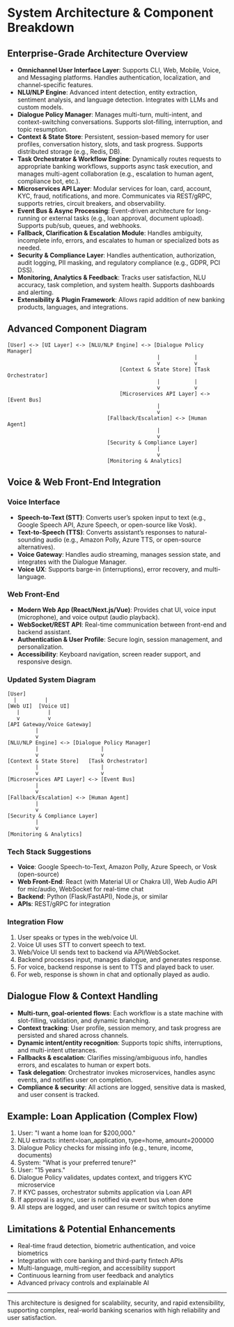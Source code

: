 # System Architecture & Component Breakdown

## Enterprise-Grade Architecture Overview

- **Omnichannel User Interface Layer**: Supports CLI, Web, Mobile, Voice, and Messaging platforms. Handles authentication, localization, and channel-specific features.
- **NLU/NLP Engine**: Advanced intent detection, entity extraction, sentiment analysis, and language detection. Integrates with LLMs and custom models.
- **Dialogue Policy Manager**: Manages multi-turn, multi-intent, and context-switching conversations. Supports slot-filling, interruption, and topic resumption.
- **Context & State Store**: Persistent, session-based memory for user profiles, conversation history, slots, and task progress. Supports distributed storage (e.g., Redis, DB).
- **Task Orchestrator & Workflow Engine**: Dynamically routes requests to appropriate banking workflows, supports async task execution, and manages multi-agent collaboration (e.g., escalation to human agent, compliance bot, etc.).
- **Microservices API Layer**: Modular services for loan, card, account, KYC, fraud, notifications, and more. Communicates via REST/gRPC, supports retries, circuit breakers, and observability.
- **Event Bus & Async Processing**: Event-driven architecture for long-running or external tasks (e.g., loan approval, document upload). Supports pub/sub, queues, and webhooks.
- **Fallback, Clarification & Escalation Module**: Handles ambiguity, incomplete info, errors, and escalates to human or specialized bots as needed.
- **Security & Compliance Layer**: Handles authentication, authorization, audit logging, PII masking, and regulatory compliance (e.g., GDPR, PCI DSS).
- **Monitoring, Analytics & Feedback**: Tracks user satisfaction, NLU accuracy, task completion, and system health. Supports dashboards and alerting.
- **Extensibility & Plugin Framework**: Allows rapid addition of new banking products, languages, and integrations.

## Advanced Component Diagram

```
[User] <-> [UI Layer] <-> [NLU/NLP Engine] <-> [Dialogue Policy Manager]
                                                |           |
                                                v           v
                                    [Context & State Store] [Task Orchestrator]
                                                |           |
                                                v           v
                                    [Microservices API Layer] <-> [Event Bus]
                                                |
                                                v
                                [Fallback/Escalation] <-> [Human Agent]
                                                |
                                                v
                                [Security & Compliance Layer]
                                                |
                                                v
                                [Monitoring & Analytics]
```

## Voice & Web Front-End Integration

### Voice Interface
- **Speech-to-Text (STT)**: Converts user’s spoken input to text (e.g., Google Speech API, Azure Speech, or open-source like Vosk).
- **Text-to-Speech (TTS)**: Converts assistant’s responses to natural-sounding audio (e.g., Amazon Polly, Azure TTS, or open-source alternatives).
- **Voice Gateway**: Handles audio streaming, manages session state, and integrates with the Dialogue Manager.
- **Voice UX**: Supports barge-in (interruptions), error recovery, and multi-language.

### Web Front-End
- **Modern Web App (React/Next.js/Vue)**: Provides chat UI, voice input (microphone), and voice output (audio playback).
- **WebSocket/REST API**: Real-time communication between front-end and backend assistant.
- **Authentication & User Profile**: Secure login, session management, and personalization.
- **Accessibility**: Keyboard navigation, screen reader support, and responsive design.

### Updated System Diagram

```
[User]
  |         | 
[Web UI]  [Voice UI]
   |         |
   v         v
[API Gateway/Voice Gateway]
         |
         v
[NLU/NLP Engine] <-> [Dialogue Policy Manager]
         |                    |
         v                    v
[Context & State Store]   [Task Orchestrator]
         |                    |
         v                    v
[Microservices API Layer] <-> [Event Bus]
         |
         v
[Fallback/Escalation] <-> [Human Agent]
         |
         v
[Security & Compliance Layer]
         |
         v
[Monitoring & Analytics]
```

### Tech Stack Suggestions
- **Voice**: Google Speech-to-Text, Amazon Polly, Azure Speech, or Vosk (open-source)
- **Web Front-End**: React (with Material UI or Chakra UI), Web Audio API for mic/audio, WebSocket for real-time chat
- **Backend**: Python (Flask/FastAPI), Node.js, or similar
- **APIs**: REST/gRPC for integration

### Integration Flow
1. User speaks or types in the web/voice UI.
2. Voice UI uses STT to convert speech to text.
3. Web/Voice UI sends text to backend via API/WebSocket.
4. Backend processes input, manages dialogue, and generates response.
5. For voice, backend response is sent to TTS and played back to user.
6. For web, response is shown in chat and optionally played as audio.

## Dialogue Flow & Context Handling
- **Multi-turn, goal-oriented flows**: Each workflow is a state machine with slot-filling, validation, and dynamic branching.
- **Context tracking**: User profile, session memory, and task progress are persisted and shared across channels.
- **Dynamic intent/entity recognition**: Supports topic shifts, interruptions, and multi-intent utterances.
- **Fallbacks & escalation**: Clarifies missing/ambiguous info, handles errors, and escalates to human or expert bots.
- **Task delegation**: Orchestrator invokes microservices, handles async events, and notifies user on completion.
- **Compliance & security**: All actions are logged, sensitive data is masked, and user consent is tracked.

## Example: Loan Application (Complex Flow)
1. User: "I want a home loan for $200,000."
2. NLU extracts: intent=loan_application, type=home, amount=200000
3. Dialogue Policy checks for missing info (e.g., tenure, income, documents)
4. System: "What is your preferred tenure?"
5. User: "15 years."
6. Dialogue Policy validates, updates context, and triggers KYC microservice
7. If KYC passes, orchestrator submits application via Loan API
8. If approval is async, user is notified via event bus when done
9. All steps are logged, and user can resume or switch topics anytime

## Limitations & Potential Enhancements
- Real-time fraud detection, biometric authentication, and voice biometrics
- Integration with core banking and third-party fintech APIs
- Multi-language, multi-region, and accessibility support
- Continuous learning from user feedback and analytics
- Advanced privacy controls and explainable AI

---

This architecture is designed for scalability, security, and rapid extensibility, supporting complex, real-world banking scenarios with high reliability and user satisfaction.
